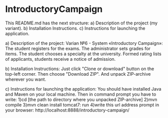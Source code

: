 # IntroductoryCampaign
This README.md has the next structure:
  a) Description of the project (my variant).
  b) Installation Instructions.
  c) Instructions for launching the application.


  a) Description of the project:
      Varian №6 - System «Introductory Campaign»:
      The student registers for the exams.
      The administrator sets grades for items. 
      The student chooses a specialty at the university. 
      Formed rating lists of applicants, students receive a notice of admission.

  b) Installation Instructions:
      Just click "Clone or download" button on the top-left corner.
      Then choose "Download ZIP". And unpack ZIP-archive wherever you want.

  c) Instructions for launching the application:
      You should have installed Java and Maven on your local machine.
      Then in command prompt you have to write:
        1)cd [the path to directory where you unpacked ZIP-archive]
        2)mvn compile
        3)mvn clean install tomcat7: run
        4)write this url address prompt in your browser: http://localhost:8888/introductory-campaign/
